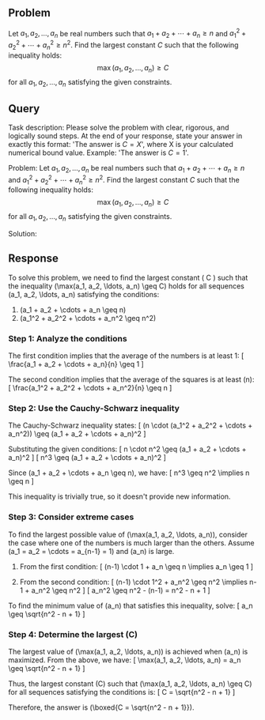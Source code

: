 ## Problem

Let $a_1, a_2, \ldots, a_n$ be real numbers such that $a_1 + a_2 + \cdots + a_n \geq n$ and $a_1^2 + a_2^2 + \cdots + a_n^2 \geq n^2$. Find the largest  constant $C$ such that the following inequality holds:
$$
\max(a_1, a_2, \ldots, a_n) \geq C
$$
for all $a_1, a_2, \ldots, a_n$ satisfying the given constraints.

## Query

Task description: Please solve the problem with clear, rigorous, and logically sound steps. At the end of your response, state your answer in exactly this format: 'The answer is $C=X$', where X is your calculated numerical bound value. Example: 'The answer is $C=1$'.

Problem: Let $a_1, a_2, \ldots, a_n$ be real numbers such that $a_1 + a_2 + \cdots + a_n \geq n$ and $a_1^2 + a_2^2 + \cdots + a_n^2 \geq n^2$. Find the largest  constant $C$ such that the following inequality holds:
$$
\max(a_1, a_2, \ldots, a_n) \geq C
$$
for all $a_1, a_2, \ldots, a_n$ satisfying the given constraints.

Solution:

## Response

To solve this problem, we need to find the largest constant \( C \) such that the inequality \(\max(a_1, a_2, \ldots, a_n) \geq C\) holds for all sequences \(a_1, a_2, \ldots, a_n\) satisfying the conditions:

1. \(a_1 + a_2 + \cdots + a_n \geq n\)
2. \(a_1^2 + a_2^2 + \cdots + a_n^2 \geq n^2\)

### Step 1: Analyze the conditions

The first condition implies that the average of the numbers is at least 1:
\[
\frac{a_1 + a_2 + \cdots + a_n}{n} \geq 1
\]

The second condition implies that the average of the squares is at least \(n\):
\[
\frac{a_1^2 + a_2^2 + \cdots + a_n^2}{n} \geq n
\]

### Step 2: Use the Cauchy-Schwarz inequality

The Cauchy-Schwarz inequality states:
\[
(n \cdot (a_1^2 + a_2^2 + \cdots + a_n^2)) \geq (a_1 + a_2 + \cdots + a_n)^2
\]

Substituting the given conditions:
\[
n \cdot n^2 \geq (a_1 + a_2 + \cdots + a_n)^2
\]
\[
n^3 \geq (a_1 + a_2 + \cdots + a_n)^2
\]

Since \(a_1 + a_2 + \cdots + a_n \geq n\), we have:
\[
n^3 \geq n^2 \implies n \geq n
\]

This inequality is trivially true, so it doesn't provide new information.

### Step 3: Consider extreme cases

To find the largest possible value of \(\max(a_1, a_2, \ldots, a_n)\), consider the case where one of the numbers is much larger than the others. Assume \(a_1 = a_2 = \cdots = a_{n-1} = 1\) and \(a_n\) is large.

1. From the first condition:
   \[
   (n-1) \cdot 1 + a_n \geq n \implies a_n \geq 1
   \]

2. From the second condition:
   \[
   (n-1) \cdot 1^2 + a_n^2 \geq n^2 \implies n-1 + a_n^2 \geq n^2
   \]
   \[
   a_n^2 \geq n^2 - (n-1) = n^2 - n + 1
   \]

To find the minimum value of \(a_n\) that satisfies this inequality, solve:
\[
a_n \geq \sqrt{n^2 - n + 1}
\]

### Step 4: Determine the largest \(C\)

The largest value of \(\max(a_1, a_2, \ldots, a_n)\) is achieved when \(a_n\) is maximized. From the above, we have:
\[
\max(a_1, a_2, \ldots, a_n) = a_n \geq \sqrt{n^2 - n + 1}
\]

Thus, the largest constant \(C\) such that \(\max(a_1, a_2, \ldots, a_n) \geq C\) for all sequences satisfying the conditions is:
\[
C = \sqrt{n^2 - n + 1}
\]

Therefore, the answer is \(\boxed{C = \sqrt{n^2 - n + 1}}\).
